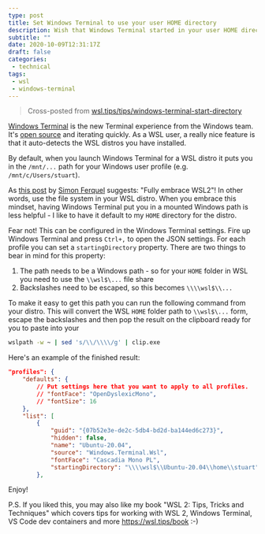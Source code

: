 ```yaml
---
type: post
title: Set Windows Terminal to use your user HOME directory
description: Wish that Windows Terminal started in your user HOME directory for WSL profiles?
subtitle: ""
date: 2020-10-09T12:31:17Z
draft: false
categories:
 - technical
tags:
 - wsl
 - windows-terminal
---
```


> Cross-posted from [wsl.tips/tips/windows-terminal-start-directory](https://wsl.tips/tips/windows-terminal-start-directory)

[Windows Terminal](https://aka.ms/terminal) is the new Terminal experience from the Windows team. It's [open source](https://github.com/microsoft/terminal) and iterating quickly. As a WSL user, a really nice feature is that it auto-detects the WSL distros you have installed.

By default, when you launch Windows Terminal for a WSL distro it puts you in the `/mnt/...` path for your Windows user profile (e.g. `/mnt/c/Users/stuart`). 

As [this post](https://www.docker.com/blog/docker-desktop-wsl-2-best-practices/) by [Simon Ferquel](https://twitter.com/sferquel) suggests: "Fully embrace WSL2"! In other words, use the file system in your WSL distro. When you embrace this mindset, having Windows Terminal put you in a mounted Windows path is less helpful - I like to have it default to my `HOME` directory for the distro.

Fear not! This can be configured in the Windows Terminal settings. Fire up Windows Terminal and press `Ctrl+,` to open the JSON settings. For each profile you can set a `startingDirectory` property. There are two things to bear in mind for this property:

1. The path needs to be a Windows path - so for your `HOME` folder in WSL you need to use the `\\wsl$\...` file share
1. Backslashes need to be escaped, so this becomes `\\\\wsl$\\...`

To make it easy to get this path you can run the following command from your distro. This will convert the WSL `HOME` folder path to `\\wsl$\...` form, escape the backslashes and then pop the result on the clipboard ready for you to paste into your 


```bash
wslpath -w ~ | sed 's/\\/\\\\/g' | clip.exe
```


Here's an example of the finished result:

```json
"profiles": {
    "defaults": {
        // Put settings here that you want to apply to all profiles.
        // "fontFace": "OpenDyslexicMono",
        // "fontSize": 16
    },
    "list": [
        {
            "guid": "{07b52e3e-de2c-5db4-bd2d-ba144ed6c273}",
            "hidden": false,
            "name": "Ubuntu-20.04",
            "source": "Windows.Terminal.Wsl",
            "fontFace": "Cascadia Mono PL",
            "startingDirectory": "\\\\wsl$\\Ubuntu-20.04\\home\\stuart"
        },

```


Enjoy!

P.S. If you liked this, you may also like my book "WSL 2: Tips, Tricks and Techniques" which covers tips for working with WSL 2, Windows Terminal, VS Code dev containers and more <https://wsl.tips/book> :-)